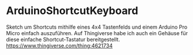 # ArduinoShortcutKeyboard
Sketch um Shortcuts mithilfe eines 4x4 Tastenfelds und einem Arduino Pro Micro einfach auszuführen.
Auf Thingiverse habe ich auch ein Gehäuse für diese einfache Shortcut-Tastatur bereitgestellt. 
https://www.thingiverse.com/thing:4621734
